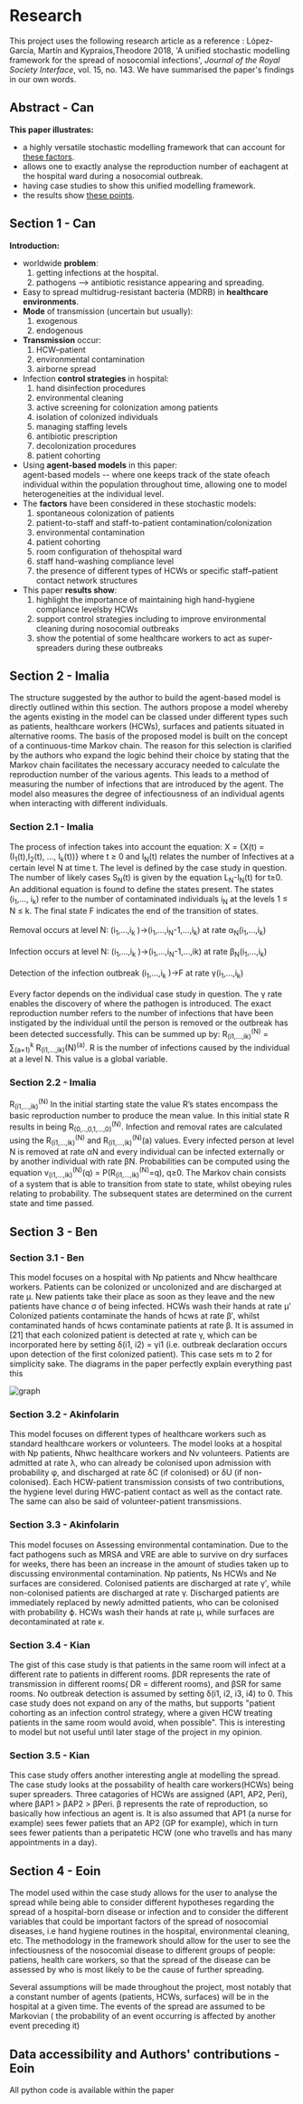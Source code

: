 # Research

This project uses the following research article as a reference :
López-García, Martín  and Kypraios,Theodore 2018, 'A unified stochastic modelling framework for the spread of nosocomial infections', *Journal of the Royal Society Interface*, vol. 15, no. 143.
We have summarised the paper's findings in our own words.

## Abstract - Can
**This paper illustrates:**
- a highly versatile stochastic modelling framework that can account for [these factors](#factors).
- allows one to exactly analyse the reproduction number of eachagent at the hospital ward during a nosocomial outbreak.
- having case studies to show this unified modelling framework.
- the results show [these points](#show).
## Section 1 - Can
**Introduction:**
- worldwide **problem**:
    1. getting infections at the hospital.
    2. pathogens --> antibiotic resistance appearing and spreading.
- Easy to spread multidrug-resistant bacteria (MDRB) in **healthcare environments**.
- **Mode** of transmission (uncertain but usually):
    1. exogenous
    2. endogenous
- **Transmission** occur:
    1. HCW–patient
    2. environmental contamination
    3. airborne spread
- Infection **control strategies** in hospital:
    1. hand disinfection procedures
    2. environmental  cleaning
    3. active  screening  for colonization among patients
    4. isolation of colonized individuals
    5. managing staffing levels
    6. antibiotic prescription
    7. decolonization procedures
    8. patient cohorting
- Using **agent-based models** in this paper:  
  agent-based models -- where one keeps track of the state ofeach individual within the population throughout time, allowing one to model heterogeneities at the individual level.
- The **factors** <a name="factors"></a> have been considered in these stochastic models:  
    1. spontaneous colonization of patients
    2. patient-to-staff and staff-to-patient contamination/colonization
    3. environmental contamination
    4. patient cohorting
    5. room configuration of thehospital ward
    6. staff hand-washing compliance level
    7. the presence of different types of HCWs or specific staff–patient contact network structures
- This paper **results show**: <a name="show"></a>
    1. highlight the importance of maintaining high hand-hygiene compliance levelsby HCWs
    2. support control strategies including to improve environmental cleaning during nosocomial outbreaks
    3. show the potential of some healthcare workers to act as super-spreaders during these outbreaks

## Section 2 - Imalia
The structure suggested by the author to build the agent-based model is directly outlined within this section.  The authors propose a model whereby the agents existing in the model can be classed under different types such as patients, healthcare workers (HCWs), surfaces and patients situated in alternative rooms. The basis of the proposed model is built on the concept of a continuous-time Markov chain. The reason for this selection is clarified by the authors who expand the logic behind their choice by stating that the Markov chain facilitates the necessary accuracy needed to calculate the reproduction number of the various agents. This leads to a method of measuring the number of infections that are introduced by the agent. The model also measures the degree of infectiousness of an individual agents when interacting with different individuals.
### Section 2.1 - Imalia
The process of infection takes into account the equation: X = {X(t)  = (I<sub>1</sub>(t),I<sub>2</sub>(t), …, I<sub>k</sub>(t))} where t ≥ 0 and I<sub>N</sub>(t) relates the number of Infectives at a certain level N at time t. The level is defined by the case study in question. The number of likely cases S<sub>N</sub>(t) is given by the equation L<sub>N</sub>-I<sub>N</sub>(t) for t≥0. An additional equation is found to define the states present. The states (i<sub>1</sub>,…, i<sub>k</sub>) refer to the number of contaminated individuals i<sub>N</sub> at the levels 1 ≤ N ≤ k. The final state F indicates the end of the transition of states.
<br><br>Removal occurs at level N:  (i<sub>1</sub>,…,i<sub>k</sub> )→(i<sub>1</sub>,…,i<sub>N</sub>-1,…,i<sub>k</sub>) at rate α<sub>N</sub>(i<sub>1</sub>,…,i<sub>k</sub>)
<br><br>
Infection occurs at level N:  (i<sub>1</sub>,…,i<sub>k</sub> )→(i<sub>1</sub>,…,i<sub>N</sub>-1,…,ik) at rate β<sub>N</sub>(i<sub>1</sub>,…,i<sub>k</sub>)
<br><br>
Detection of the infection outbreak (i<sub>1</sub>,…,i<sub>k</sub> )→F at rate γ(i<sub>1</sub>,…,i<sub>k</sub>)
<br><br>
Every factor depends on the individual case study in question. The γ rate enables the discovery of where the pathogen is introduced.
The exact reproduction number refers to the number of infections that have been instigated by the individual until the person is removed or the outbreak has been detected successfully. This can be summed up by: R<sub>(i1,…,ik)</sub><sup>(N)</sup> = ∑<sub>(a=1)</sub><sup>k</sup> R<sub>(i1,…,ik)</sub>(N)<sup>(a)</sup>. R is the number of infections caused by the individual at a level N. This value is a global variable.

### Section 2.2 - Imalia
 R<sub>(i1,…,ik)</sub><sup>(N)</sup> In the initial starting state the value R’s states encompass the basic reproduction number to produce the mean value. In this initial state R results in being R<sub>(0,..,0,1,…,0)</sub><sup>(N)</sup>. Infection and removal rates are calculated using the R<sub>(i1,…,ik)</sub><sup>(N)</sup> and R<sub>(i1,…,ik)</sub><sup>(N)</sup>(a) values. Every infected person at level N is removed at rate αN and every individual can be infected externally or by another individual with rate βN. Probabilities can be computed using the equation v<sub>(i1,…,ik)</sub><sup>(N)</sup>(q) = P(R<sub>(i1,…,ik)</sub><sup>(N)</sup>=q), q≥0.
The Markov chain consists of a system that is able to transition from state to state, whilst obeying rules relating to probability. The subsequent states are determined on the current state and time passed.

## Section 3 - Ben
### Section 3.1 - Ben
This model focuses on a hospital with Np patients and Nhcw healthcare workers. Patients can be colonized or uncolonized and are discharged at rate μ. New patients take their place as soon as they leave and the new patients have chance σ of being infected. HCWs wash their hands at rate μ' Colonized patients contaminate the hands of hcws at rate β′, whilst contaminated hands of hcws contaminate patients at rate β. It is assumed in [21] that each colonized patient is detected at rate γ, which can be incorporated here by setting δ(i1, i2) = γi1 (i.e. outbreak declaration occurs upon detection of the first colonized patient). This case sets m to 2 for simplicity sake. The diagrams in the paper perfectly explain everything past this

![graph](https://github.com/imgo7/Group8-ABM/blob/research-additions/image/case1.jpg)
### Section 3.2 - Akinfolarin
This model focuses on different types of healthcare workers such as standard healthcare workers or volunteers. The model looks at a hospital with Np patients, Nhwc healthcare workers and Nv volunteers.
Patients are admitted at rate λ, who can already be colonised upon admission with probability φ, and discharged at rate δC (if colonised) or δU (if non-colonised). Each HCW-patient transmission consists of two contributions, the hygiene level during HWC-patient contact as well as the contact rate. The same can also be said of volunteer-patient transmissions.
### Section 3.3 - Akinfolarin
This model focuses on Assessing environmental contamination. Due to the fact pathogens such as MRSA and VRE are able to survive on dry surfaces for weeks, there has been an increase in the amount of studies taken up to discussing environmental contamination. Np patients, Ns HCWs and Ne surfaces are considered. Colonised patients are discharged at rate γ′, while non-colonised patients are discharged at rate γ. Discharged patients are immediately replaced by newly admitted patients, who can be colonised with probability ϕ. HCWs wash their hands at rate μ, while surfaces are decontaminated at rate κ.
### Section 3.4 - Kian
The gist of this case study is that patients in the same room will infect at a different rate to patients in different rooms. βDR represents the rate of transmission in different rooms( DR = different rooms), and βSR for same rooms. No outbreak detection is assumed by setting δ(i1, i2, i3, i4) to 0. This case study does not expand on any of the maths, but supports "patient cohorting as an infection control strategy, where a given HCW treating patients in the same room would avoid, when possible". This is interesting to model but not useful until later stage of the project in my opinion.
### Section 3.5 - Kian
This case study offers another interesting angle at modelling the spread. The case study looks at the possability of health care workers(HCWs) being super spreaders. Three catagories of HCWs are assigned (AP1, AP2, Peri), where βAP1 > βAP2 > βPeri. β represents the rate of reproduction, so basically how infectious an agent is. It is also assumed that AP1 (a nurse for example) sees fewer patiets that an AP2 (GP for example), which in turn sees fewer patients than a peripatetic HCW (one who travells and has many appointments in a day).
## Section 4 - Eoin
The model used within the case study allows for the user to analyse the spread while being able to consider different hypotheses regarding the spread of a hospital-born disease or infection and to consider the different variables that could be important factors of the spread of nosocomial diseases, i.e hand hygiene routines in the hospital, environmental cleaning, etc. The methodology in the framework should allow for the user to see the infectiousness of the nosocomial disease to different groups of people: patiens, health care workers, so that the spread of the disease can be assessed by who is most likely to be the cause of further spreading.

Several assumptions will be made throughout the project, most notably that a constant number of agents (patients, HCWs, surfaces) will be in the hospital at a given time. The events of the spread are assumed to be Markovian ( the probability of an event occurring is affected by another event preceding it)

## Data accessibility and Authors' contributions - Eoin
All python code is available within the paper
